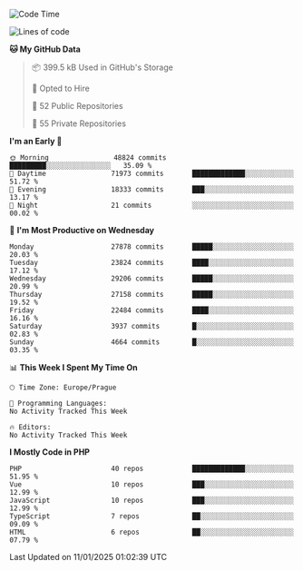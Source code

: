 <!--START_SECTION:waka-->
![Code Time](http://img.shields.io/badge/Code%20Time-1%2C584%20hrs%203%20mins-blue)

![Lines of code](https://img.shields.io/badge/From%20Hello%20World%20I%27ve%20Written-42.6%20million%20lines%20of%20code-blue)

**🐱 My GitHub Data** 

> 📦 399.5 kB Used in GitHub's Storage 
 > 
> 💼 Opted to Hire
 > 
> 📜 52 Public Repositories 
 > 
> 🔑 55 Private Repositories 
 > 
**I'm an Early 🐤** 

```text
🌞 Morning                48824 commits       █████████░░░░░░░░░░░░░░░░   35.09 % 
🌆 Daytime                71973 commits       █████████████░░░░░░░░░░░░   51.72 % 
🌃 Evening                18333 commits       ███░░░░░░░░░░░░░░░░░░░░░░   13.17 % 
🌙 Night                  21 commits          ░░░░░░░░░░░░░░░░░░░░░░░░░   00.02 % 
```
📅 **I'm Most Productive on Wednesday** 

```text
Monday                   27878 commits       █████░░░░░░░░░░░░░░░░░░░░   20.03 % 
Tuesday                  23824 commits       ████░░░░░░░░░░░░░░░░░░░░░   17.12 % 
Wednesday                29206 commits       █████░░░░░░░░░░░░░░░░░░░░   20.99 % 
Thursday                 27158 commits       █████░░░░░░░░░░░░░░░░░░░░   19.52 % 
Friday                   22484 commits       ████░░░░░░░░░░░░░░░░░░░░░   16.16 % 
Saturday                 3937 commits        █░░░░░░░░░░░░░░░░░░░░░░░░   02.83 % 
Sunday                   4664 commits        █░░░░░░░░░░░░░░░░░░░░░░░░   03.35 % 
```


📊 **This Week I Spent My Time On** 

```text
🕑︎ Time Zone: Europe/Prague

💬 Programming Languages: 
No Activity Tracked This Week

🔥 Editors: 
No Activity Tracked This Week
```

**I Mostly Code in PHP** 

```text
PHP                      40 repos            █████████████░░░░░░░░░░░░   51.95 % 
Vue                      10 repos            ███░░░░░░░░░░░░░░░░░░░░░░   12.99 % 
JavaScript               10 repos            ███░░░░░░░░░░░░░░░░░░░░░░   12.99 % 
TypeScript               7 repos             ██░░░░░░░░░░░░░░░░░░░░░░░   09.09 % 
HTML                     6 repos             ██░░░░░░░░░░░░░░░░░░░░░░░   07.79 % 
```




 Last Updated on 11/01/2025 01:02:39 UTC
<!--END_SECTION:waka-->
<!--
**AlexKratky/AlexKratky** is a ✨ _special_ ✨ repository because its `README.md` (this file) appears on your GitHub profile.

Here are some ideas to get you started:

- 🔭 I’m currently working on ...
- 🌱 I’m currently learning ...
- 👯 I’m looking to collaborate on ...
- 🤔 I’m looking for help with ...
- 💬 Ask me about ...
- 📫 How to reach me: ...
- 😄 Pronouns: ...
- ⚡ Fun fact: ...
-->
